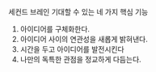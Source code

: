 
세컨드 브레인 기대할 수 있는 네 가지 핵심 기능
1. 아이디어를 구체화한다.
2. 아이디어 사이의 연관성을 새롭게 밝혀낸다.
3. 시간을 두고 아이디어를 발전시킨다
4. 나만의 독특한 관점을 정교하게 다듬는다.